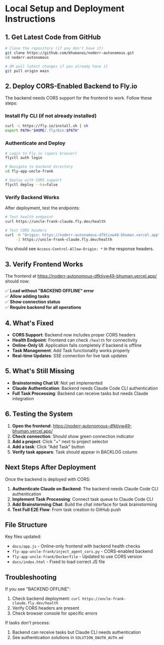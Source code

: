 # Local Setup and Deployment Instructions

## 1. Get Latest Code from GitHub

```bash
# Clone the repository (if you don't have it)
git clone https://github.com/bhumanai/noderr-autonomous.git
cd noderr-autonomous

# OR pull latest changes if you already have it
git pull origin main
```

## 2. Deploy CORS-Enabled Backend to Fly.io

The backend needs CORS support for the frontend to work. Follow these steps:

### Install Fly CLI (if not already installed)
```bash
curl -L https://fly.io/install.sh | sh
export PATH="$HOME/.fly/bin:$PATH"
```

### Authenticate and Deploy
```bash
# Login to Fly.io (opens browser)
flyctl auth login

# Navigate to backend directory
cd fly-app-uncle-frank

# Deploy with CORS support
flyctl deploy --ha=false
```

### Verify Backend Works
After deployment, test the endpoints:
```bash
# Test health endpoint
curl https://uncle-frank-claude.fly.dev/health

# Test CORS headers
curl -H "Origin: https://noderr-autonomous-dfktivw49-bhuman.vercel.app" \
     -I https://uncle-frank-claude.fly.dev/health
```

You should see `Access-Control-Allow-Origin: *` in the response headers.

## 3. Verify Frontend Works

The frontend at https://noderr-autonomous-dfktivw49-bhuman.vercel.app/ should now:

✅ **Load without "BACKEND OFFLINE" error**  
✅ **Allow adding tasks**  
✅ **Show connection status**  
✅ **Require backend for all operations**  

## 4. What's Fixed

- **CORS Support**: Backend now includes proper CORS headers
- **Health Endpoint**: Frontend can check `/health` for connectivity  
- **Online-Only UI**: Application fails completely if backend is offline
- **Task Management**: Add Task functionality works properly
- **Real-time Updates**: SSE connection for live task updates

## 5. What's Still Missing

- **Brainstorming Chat UI**: Not yet implemented
- **Claude Authentication**: Backend needs Claude Code CLI authentication
- **Full Task Processing**: Backend can receive tasks but needs Claude integration

## 6. Testing the System

1. **Open the frontend**: https://noderr-autonomous-dfktivw49-bhuman.vercel.app/
2. **Check connection**: Should show green connection indicator  
3. **Add a project**: Click "+" next to project selector
4. **Add a task**: Click "Add Task" button
5. **Verify task appears**: Task should appear in BACKLOG column

## Next Steps After Deployment

Once the backend is deployed with CORS:

1. **Authenticate Claude on Backend**: The backend needs Claude Code CLI authentication
2. **Implement Task Processing**: Connect task queue to Claude Code CLI
3. **Add Brainstorming Chat**: Build the chat interface for task brainstorming
4. **Test Full E2E Flow**: From task creation to GitHub push

## File Structure

Key files updated:
- `docs/app.js` - Online-only frontend with backend health checks
- `fly-app-uncle-frank/inject_agent_cors.py` - CORS-enabled backend
- `fly-app-uncle-frank/Dockerfile` - Updated to use CORS version
- `docs/index.html` - Fixed to load correct JS file

## Troubleshooting

If you see "BACKEND OFFLINE":
1. Check backend deployment: `curl https://uncle-frank-claude.fly.dev/health`
2. Verify CORS headers are present
3. Check browser console for specific errors

If tasks don't process:
1. Backend can receive tasks but Claude CLI needs authentication
2. See authentication solutions in `SOLUTION_OAUTH_AUTH.md`